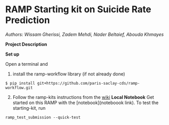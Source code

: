 # RAMP Starting kit on Suicide Rate Prediction
*Authors: Wissam Gherissi, Zadem Mehdi, Nader Beltaief, Abouda Khmayes*

**Project Description** 

**Set up**

Open a terminal and
1. install the ramp-workflow library (if not already done)
  ```
  $ pip install git+https://github.com/paris-saclay-cds/ramp-workflow.git
  ```
2. Follow the ramp-kits instructions from the [wiki](https://github.com/paris-saclay-cds/ramp-workflow/wiki/Getting-started-with-a-ramp-kit)
**Local Notebook**
Get started on this RAMP with the [notebook](noteboook link).
To test the starting-kit, run
  ```
  ramp_test_submission --quick-test
  ```
